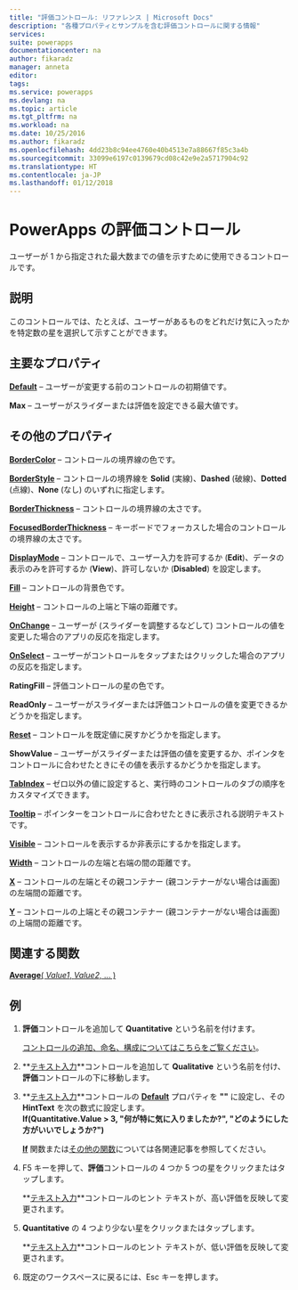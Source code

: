 ```yaml
---
title: "評価コントロール: リファレンス | Microsoft Docs"
description: "各種プロパティとサンプルを含む評価コントロールに関する情報"
services: 
suite: powerapps
documentationcenter: na
author: fikaradz
manager: anneta
editor: 
tags: 
ms.service: powerapps
ms.devlang: na
ms.topic: article
ms.tgt_pltfrm: na
ms.workload: na
ms.date: 10/25/2016
ms.author: fikaradz
ms.openlocfilehash: 4dd23b8c94ee4760e40b4513e7a88667f85c3a4b
ms.sourcegitcommit: 33099e6197c0139679cd08c42e9e2a5717904c92
ms.translationtype: HT
ms.contentlocale: ja-JP
ms.lasthandoff: 01/12/2018
---
```

# <a name="rating-control-in-powerapps"></a>PowerApps の評価コントロール
ユーザーが 1 から指定された最大数までの値を示すために使用できるコントロールです。

## <a name="description"></a>説明
このコントロールでは、たとえば、ユーザーがあるものをどれだけ気に入ったかを特定数の星を選択して示すことができます。

## <a name="key-properties"></a>主要なプロパティ
**[Default](properties-core.md)** – ユーザーが変更する前のコントロールの初期値です。

**Max** – ユーザーがスライダーまたは評価を設定できる最大値です。

## <a name="additional-properties"></a>その他のプロパティ
**[BorderColor](properties-color-border.md)** – コントロールの境界線の色です。

**[BorderStyle](properties-color-border.md)** – コントロールの境界線を **Solid** (実線)、**Dashed** (破線)、**Dotted** (点線)、**None** (なし) のいずれに指定します。

**[BorderThickness](properties-color-border.md)** – コントロールの境界線の太さです。

**[FocusedBorderThickness](properties-color-border.md)** – キーボードでフォーカスした場合のコントロールの境界線の太さです。

**[DisplayMode](properties-core.md)** – コントロールで、ユーザー入力を許可するか (**Edit**)、データの表示のみを許可するか (**View**)、許可しないか (**Disabled**) を設定します。

**[Fill](properties-color-border.md)** – コントロールの背景色です。

**[Height](properties-size-location.md)** – コントロールの上端と下端の距離です。

**[OnChange](properties-core.md)** – ユーザーが (スライダーを調整するなどして) コントロールの値を変更した場合のアプリの反応を指定します。

**[OnSelect](properties-core.md)** – ユーザーがコントロールをタップまたはクリックした場合のアプリの反応を指定します。

**RatingFill** – 評価コントロールの星の色です。

**ReadOnly** – ユーザーがスライダーまたは評価コントロールの値を変更できるかどうかを指定します。

**[Reset](properties-core.md)** – コントロールを既定値に戻すかどうかを指定します。

**ShowValue** – ユーザーがスライダーまたは評価の値を変更するか、ポインタをコントロールに合わせたときにその値を表示するかどうかを指定します。

**[TabIndex](properties-accessibility.md)** – ゼロ以外の値に設定すると、実行時のコントロールのタブの順序をカスタマイズできます。

**[Tooltip](properties-core.md)** – ポインターをコントロールに合わせたときに表示される説明テキストです。

**[Visible](properties-core.md)** – コントロールを表示するか非表示にするかを指定します。

**[Width](properties-size-location.md)** – コントロールの左端と右端の間の距離です。

**[X](properties-size-location.md)** – コントロールの左端とその親コンテナー (親コンテナーがない場合は画面) の左端間の距離です。

**[Y](properties-size-location.md)** – コントロールの上端とその親コンテナー (親コンテナーがない場合は画面) の上端間の距離です。

## <a name="related-functions"></a>関連する関数
[**Average**( *Value1*, *Value2,* ... )](../functions/function-aggregates.md)

## <a name="example"></a>例
1. **評価**コントロールを追加して **Quantitative** という名前を付けます。
   
    [コントロールの追加、命名、構成についてはこちらをご覧ください](../add-configure-controls.md)。
2. **[テキスト入力](control-text-input.md)**コントロールを追加して **Qualitative** という名前を付け、**評価**コントロールの下に移動します。
3. **[テキスト入力](control-text-input.md)**コントロールの **[Default](properties-core.md)** プロパティを **""** に設定し、その **HintText** を次の数式に設定します。
   <br>**If(Quantitative.Value > 3, "何が特に気に入りましたか?", "どのようにした方がいいでしょうか?")**
   
    **[If](../functions/function-if.md)** 関数または[その他の関数](../formula-reference.md)については各関連記事を参照してください。
4. F5 キーを押して、**評価**コントロールの 4 つか 5 つの星をクリックまたはタップします。
   
    **[テキスト入力](control-text-input.md)**コントロールのヒント テキストが、高い評価を反映して変更されます。
5. **Quantitative** の 4 つより少ない星をクリックまたはタップします。
   
    **[テキスト入力](control-text-input.md)**コントロールのヒント テキストが、低い評価を反映して変更されます。
6. 既定のワークスペースに戻るには、Esc キーを押します。

